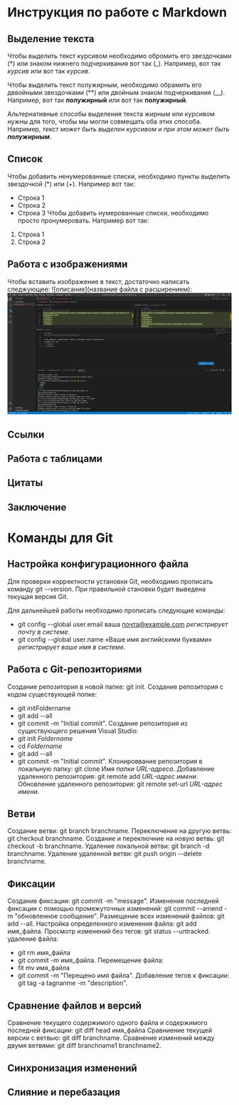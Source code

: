 # Инструкция по работе с Markdown
## Выделение текста
Чтобы выделить текст курсивом необходимо обромить его звездочками (*) или знаком нижнего подчеркивания вот так (_). Например, вот так *курсив* или вот так _курсив_.

Чтобы выделить текст полужирным, необходимо обрамить его дввойными звездочками (**) или двойным знаком подчеркивания (__). Например, вот так **полужирный** или вот так __полужирный__.

Альтернативные способы выделения текста жирным или курсивом нужны для того, чтобы мы могли совмещать оба этих способа. Например, _текст может быть выделен курсивом и при этом может быть **полужирным**_.
## Список
Чтобы добавить ненумерованные списки, необходимо пункты выделить звездочкой (*) или (+).
Например вот так:
* Строка 1
* Строка 2
* Строка 3
Чтобы добавить нумерованные списки, необходимо просто пронумеровать.
Например вот так:
1. Строка 1
2. Строка 2
## Работа с изображениями
Чтобы вставить изображение в текст, достаточно написать следжующее: ![описание](название файла с расширением):
![Это ошибка конфликта](conflict.png)

## Ссылки

## Работа с таблицами

## Цитаты

## Заключение

# Команды для Git
## Настройка конфигурационного файла
Для проверки корректности установки Git, необходимо прописать команду git --version. При правильной становки будет выведена текущая версия Git.

Для дальнейшей работы необходимо прописать следующие команды:
* git config --global user.email ваша почта@example.com *регистрирует почту в системе*.
* git config --global user.name «Ваше имя английскими буквами» *регистрирует ваше имя в системе*.
## Работа с Git-репозиториями
Создание репозитория в новой папке: git init.
Создание репозитория с кодом  существующей попке:
* git initFoldername
* git add --all
* git commit -m "Initial commit".
Создание репозитория из существующего решения Visual Studio:
* git init *Foldername*
* cd *Foldername*
* git add --all
* git commit -m "Initial commit".
Клонироввание репозитория в локальную папку: git clone Имя *папки URL-адреса*.
Добавление удаленного репозитория: git remote add *URL-адрес имени*.
Обновление удаленного репозитория: git remote set-url *URL-адрес имени*.
## Ветви
Создание ветви: git branch branchname.
Переключение на другую ветвь: git checkout branchname.
Создание и переключние на новую ветвь: 
git checkout -b branchname.
Удаление локальной ветви: 
git branch -d branchname.
Удаление удаленной ветви:
git push origin --delete branchname.

## Фиксации
Создание фиксации:
git commit -m "message".
Изменение последней фиксации с помощью промежуточных изменений:
git commit --amend -m "обновленное сообщение".
Размещение всех изменений файлов:
git add --all.
Настройка определенного изменения файла:
git add имя_файла.
Просмотр изменений без тегов:
git status --untracked.
удаление файла:
* git rm имя_файла
* git commit -m имя_файла.
Перемещение файла:
* fit mv имя_файла
* git commit -m "Перещено имя файла".
Добавление тегов к фиксации:
git tag -a tagnanme -m "description".

## Сравнение файлов и версий
Сравнение текущего содержимого одного файла и содержимого последней фиксации:
git diff head имя_файла
Сравниение текущей версии с ветвью:
git diff branchname.
Сравнение изменений между двумя ветвями:
git diff branchname1 branchname2.
## Синхронизация изменений

## Слияние и перебазация


